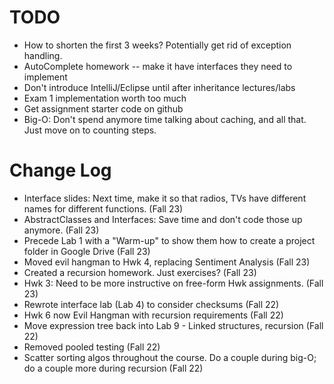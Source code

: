 # TODO
- How to shorten the first 3 weeks? Potentially get rid of exception handling.
- AutoComplete homework -- make it have interfaces they need to implement
- Don't introduce IntelliJ/Eclipse until after inheritance lectures/labs
- Exam 1 implementation worth too much
- Get assignment starter code on github
- Big-O: Don't spend anymore time talking about caching, and all that. Just move on to counting steps.

# Change Log
- Interface slides: Next time, make it so that radios, TVs have different names for different functions. (Fall 23)
- AbstractClasses and Interfaces: Save time and don't code those up anymore. (Fall 23)
- Precede Lab 1 with a "Warm-up" to show them how to create a project folder in Google Drive (Fall 23)
- Moved evil hangman to Hwk 4, replacing Sentiment Analysis (Fall 23)
- Created a recursion homework. Just exercises? (Fall 23)
- Hwk 3: Need to be more instructive on free-form Hwk assignments. (Fall 23)
- Rewrote interface lab (Lab 4) to consider checksums (Fall 22)
- Hwk 6 now Evil Hangman with recursion requirements (Fall 22)
- Move expression tree back into Lab 9 - Linked structures, recursion (Fall 22)
- Removed pooled testing (Fall 22)
- Scatter sorting algos throughout the course. Do a couple during big-O; do a couple more during recursion (Fall 22)
